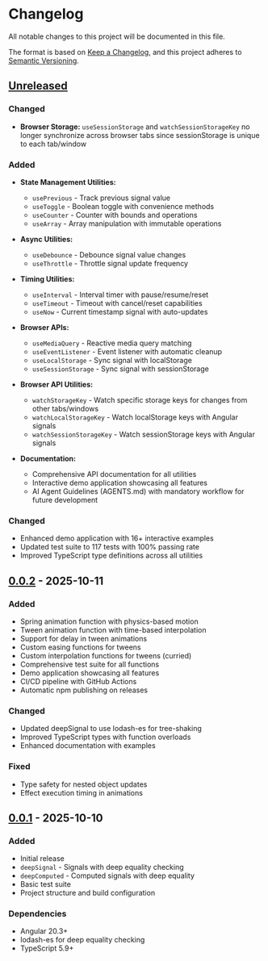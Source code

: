 # Changelog

All notable changes to this project will be documented in this file.

The format is based on [Keep a Changelog](https://keepachangelog.com/en/1.0.0/),
and this project adheres to [Semantic Versioning](https://semver.org/spec/v2.0.0.html).

## [Unreleased]

### Changed
- **Browser Storage:** `useSessionStorage` and `watchSessionStorageKey` no longer synchronize across browser tabs since sessionStorage is unique to each tab/window

### Added
- **State Management Utilities:**
  - `usePrevious` - Track previous signal value
  - `useToggle` - Boolean toggle with convenience methods
  - `useCounter` - Counter with bounds and operations
  - `useArray` - Array manipulation with immutable operations

- **Async Utilities:**
  - `useDebounce` - Debounce signal value changes
  - `useThrottle` - Throttle signal update frequency

- **Timing Utilities:**
  - `useInterval` - Interval timer with pause/resume/reset
  - `useTimeout` - Timeout with cancel/reset capabilities
  - `useNow` - Current timestamp signal with auto-updates

- **Browser APIs:**
  - `useMediaQuery` - Reactive media query matching
  - `useEventListener` - Event listener with automatic cleanup
  - `useLocalStorage` - Sync signal with localStorage
  - `useSessionStorage` - Sync signal with sessionStorage

- **Browser API Utilities:**
  - `watchStorageKey` - Watch specific storage keys for changes from other tabs/windows
  - `watchLocalStorageKey` - Watch localStorage keys with Angular signals
  - `watchSessionStorageKey` - Watch sessionStorage keys with Angular signals

- **Documentation:**
  - Comprehensive API documentation for all utilities
  - Interactive demo application showcasing all features
  - AI Agent Guidelines (AGENTS.md) with mandatory workflow for future development

### Changed
- Enhanced demo application with 16+ interactive examples
- Updated test suite to 117 tests with 100% passing rate
- Improved TypeScript type definitions across all utilities

## [0.0.2] - 2025-10-11

### Added
- Spring animation function with physics-based motion
- Tween animation function with time-based interpolation
- Support for delay in tween animations
- Custom easing functions for tweens
- Custom interpolation functions for tweens (curried)
- Comprehensive test suite for all functions
- Demo application showcasing all features
- CI/CD pipeline with GitHub Actions
- Automatic npm publishing on releases

### Changed
- Updated deepSignal to use lodash-es for tree-shaking
- Improved TypeScript types with function overloads
- Enhanced documentation with examples

### Fixed
- Type safety for nested object updates
- Effect execution timing in animations

## [0.0.1] - 2025-10-10

### Added
- Initial release
- `deepSignal` - Signals with deep equality checking
- `deepComputed` - Computed signals with deep equality
- Basic test suite
- Project structure and build configuration

### Dependencies
- Angular 20.3+
- lodash-es for deep equality checking
- TypeScript 5.9+

[Unreleased]: https://github.com/yourusername/angular-signals/compare/v0.0.2...HEAD
[0.0.2]: https://github.com/yourusername/angular-signals/compare/v0.0.1...v0.0.2
[0.0.1]: https://github.com/yourusername/angular-signals/releases/tag/v0.0.1
